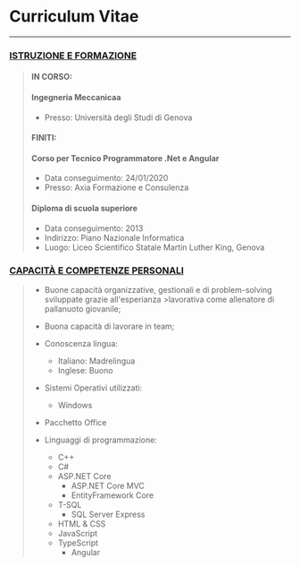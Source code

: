 
# Curriculum Vitae

___

### <u>ISTRUZIONE E FORMAZIONE</u>

> #### **IN CORSO:**
> #### **Ingegneria Meccanicaa**
> - Presso: Università degli Studi di Genova
>
> #### **FINITI:**
> #### **Corso per Tecnico Programmatore .Net e Angular**
> - Data conseguimento: 24/01/2020
> - Presso: Axia Formazione e Consulenza
>
> #### **Diploma di scuola superiore**
> - Data conseguimento: 2013
> - Indirizzo: Piano Nazionale Informatica
> - Luogo: Liceo Scientifico Statale Martin Luther King, Genova

### <u>CAPACITÀ E COMPETENZE PERSONALI</u>
> + Buone capacità organizzative, gestionali e di problem-solving sviluppate grazie all'esperianza >lavorativa come allenatore di pallanuoto giovanile;
> 
> + Buona capacità di lavorare in team;
> 
> + Conoscenza lingua:
>   - Italiano: Madrelingua
>   - Inglese: Buono
>
> + Sistemi Operativi utilizzati:
>   - Windows
>
> + Pacchetto Office
> 
> + Linguaggi di programmazione:
>   - C++
>   - C#
>   - ASP.NET Core
>     - ASP.NET Core MVC
>     - EntityFramework Core
>   - T-SQL
>     - SQL Server Express
>   - HTML & CSS
>   - JavaScript
>   - TypeScript
>     - Angular
